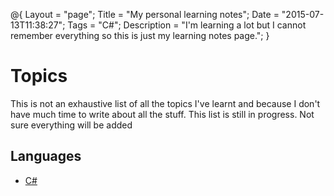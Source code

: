 @{
    Layout = "page";
    Title = "My personal learning notes";
    Date = "2015-07-13T11:38:27";
    Tags = "C#";
    Description = "I'm learning a lot but I cannot remember everything so this is just my learning notes page.";
}

# Topics

This is not an exhaustive list of all the topics I've learnt and because I don't have much time to write about all the stuff. This list is still in progress. Not sure everything will be added

## Languages

* [C#](csharp/)